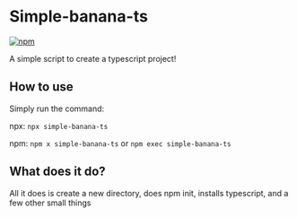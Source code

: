 # Simple-banana-ts

<a href='https://www.npmjs.com/package/simple-ts'><img alt="npm" src="https://img.shields.io/npm/v/simple-ts?color=00a500&label=npm&style=flat-square"></a>

A simple script to create a typescript project!

## How to use

Simply run the command:

npx: `npx simple-banana-ts`

npm: `npm x simple-banana-ts` or `npm exec simple-banana-ts`

## What does it do?

All it does is create a new directory,
does npm init,
installs typescript,
and a few other small things
